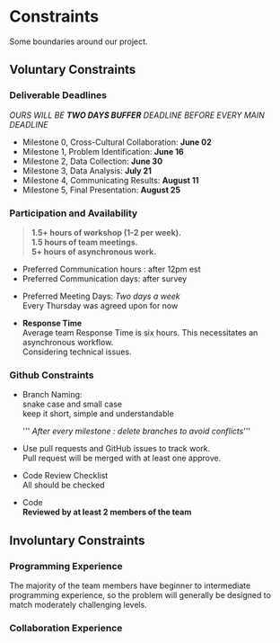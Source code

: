 <!-- this template is for inspiration, feel free to change it however you like! -->

# Constraints

Some boundaries around our project.

## Voluntary Constraints

### Deliverable Deadlines  

*OURS WILL BE **TWO DAYS BUFFER** DEADLINE BEFORE EVERY MAIN DEADLINE*

+ Milestone 0, Cross-Cultural Collaboration: **June 02**  
+ Milestone 1, Problem Identification: **June 16**  
+ Milestone 2, Data Collection: **June 30**  
+ Milestone 3, Data Analysis: **July 21**  
+ Milestone 4, Communicating Results: **August 11**
+ Milestone 5, Final Presentation: **August 25**  

### Participation and Availability

> **1.5+ hours of workshop (1-2 per week).**  
> **1.5 hours of team meetings.**  
> **5+ hours of asynchronous work.**
>
+ Preferred Communication hours : after 12pm est
+ Preferred Communication days: after survey
>
+ Preferred Meeting Days: *Two days a week*  
  Every Thursday was agreed upon for now

+ **Response Time**  
Average team Response Time is six hours. This necessitates an asynchronous
workflow.  
Considering technical issues.

### Github Constraints

+ Branch Naming:  
  snake case and small case  
  keep it short, simple and understandable

  ''' *After every milestone : delete branches to avoid conflicts*'''
  
+ Use pull requests and GitHub issues to track work.  
  Pull request will be merged with at least one approve.

+ Code Review Checklist  
  All should be checked  

+ Code  
  **Reviewed by at least 2 members of the team**

## Involuntary Constraints

### Programming Experience

The majority of the team members have beginner to intermediate
 programming experience, so the problem will generally be designed to match
moderately challenging levels.

### Collaboration Experience
